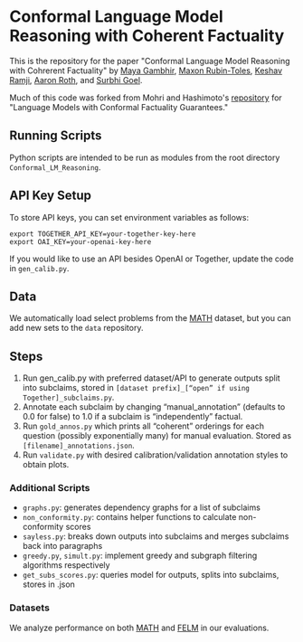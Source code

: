 # Conformal Language Model Reasoning with Coherent Factuality
This is the repository for the paper "Conformal Language Model Reasoning with Cohrerent Factuality" by [Maya Gambhir](mayapalgambhir.com), [Maxon Rubin-Toles](https://maxrubintoles.github.io/), [Keshav Ramji](https://keshavramji.com/), [Aaron Roth](https://www.cis.upenn.edu/~aaroth/), and [Surbhi Goel](surbhigoel.com).

Much of this code was forked from Mohri and Hashimoto's [repository](https://github.com/tatsu-lab/conformal-factual-lm/blob/main/README.md?plain=1) for "Language Models with Conformal Factuality Guarantees."

## Running Scripts
Python scripts are intended to be run as modules from the root directory `Conformal_LM_Reasoning`.

## API Key Setup
To store API keys, you can set environment variables as follows:

`export TOGETHER_API_KEY=your-together-key-here`  
`export OAI_KEY=your-openai-key-here`

If you would like to use an API besides OpenAI or Together, update the code in `gen_calib.py`.

## Data
We automatically load select problems from the [MATH](https://arxiv.org/abs/2103.03874) dataset, but you can add new sets to the `data` repository.

## Steps
1. Run gen_calib.py with preferred dataset/API to generate outputs split into subclaims, stored in `[dataset prefix]_[“open” if using Together]_subclaims.py`.
2. Annotate each subclaim by changing “manual_annotation” (defaults to 0.0 for false) to 1.0 if a subclaim is “independently” factual. 
3. Run `gold_annos.py` which prints all “coherent” orderings for each question (possibly exponentially many) for manual evaluation. Stored as `[filename]_annotations.json`.
4. Run `validate.py` with desired calibration/validation annotation styles to obtain plots.

### Additional Scripts
- `graphs.py`: generates dependency graphs for a list of subclaims
- `non_conformity.py`: contains helper functions to calculate non-conformity scores
- `sayless.py`: breaks down outputs into subclaims and merges subclaims back into paragraphs
- `greedy.py`, `simult.py`: implement greedy and subgraph filtering algorithms respectively
- `get_subs_scores.py`: queries model for outputs, splits into subclaims, stores in .json

### Datasets
We analyze performance on both [MATH](https://arxiv.org/abs/2103.03874) and [FELM](http://arxiv.org/abs/2310.00741) in our evaluations.
